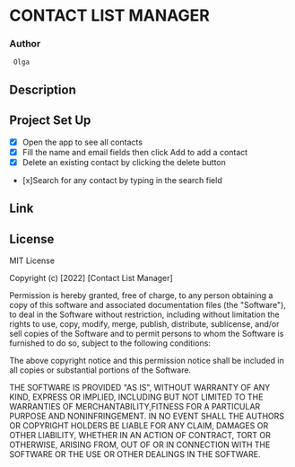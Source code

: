 # **CONTACT LIST MANAGER**
### **Author**
     Olga 
##   **Description** 


 ## **Project Set Up**

 - [x] Open the app to see all contacts
 - [x] Fill the name and email fields then click Add to add a contact
 - [x] Delete an existing contact by clicking the delete button
- [x]Search for any contact by typing in the search field

## **Link**


 ## **License**
 MIT License

Copyright (c) [2022] [Contact List Manager]

Permission is hereby granted, free of charge, to any person obtaining a copy of this software and associated documentation files (the "Software"), to deal in the Software without restriction, including without limitation the rights to use, copy, modify, merge, publish, distribute, sublicense, and/or sell copies of the Software and to permit persons to whom the Software is furnished to do so, subject to the following conditions:

The above copyright notice and this permission notice shall be included in all copies or substantial portions of the Software.

THE SOFTWARE IS PROVIDED "AS IS", WITHOUT WARRANTY OF ANY KIND, EXPRESS OR IMPLIED, INCLUDING BUT NOT LIMITED TO THE WARRANTIES OF MERCHANTABILITY,FITNESS FOR A PARTICULAR PURPOSE AND NONINFRINGEMENT. IN NO EVENT SHALL THE AUTHORS OR COPYRIGHT HOLDERS BE LIABLE FOR ANY CLAIM, DAMAGES OR OTHER LIABILITY, WHETHER IN AN ACTION OF CONTRACT, TORT OR OTHERWISE, ARISING FROM, OUT OF OR IN CONNECTION WITH THE SOFTWARE OR THE USE OR OTHER DEALINGS IN THE SOFTWARE.